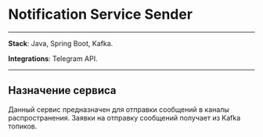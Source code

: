 # Notification Service Sender
___
**Stack**: Java, Spring Boot, Kafka.

**Integrations**: Telegram API.
___

## Назначение сервиса

Данный сервис предназначен для отправки сообщений в каналы распространения. Заявки на отправку сообщений получает из Kafka топиков.